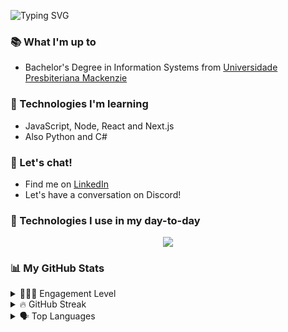 ![Typing SVG](https://readme-typing-svg.demolab.com?font=Serif&size=26&pause=1500&weight=600&duration=3500&color=FFFFFF&background=FFFFFF00&center=true&vcenter=true&width=1000&height=60&lines=✌️+Hey!+My+name+is+Antonio+and+I'm+on+my+way+to+be+a+FullStack+Dev+👨🏻‍💻)

### 📚 What I'm up to
  - Bachelor's Degree in Information Systems from <a href="https://www.mackenzie.br/graduacao/sao-paulo-higienopolis/sistemas-de-informacao">Universidade Presbiteriana Mackenzie</a>

### 🌱 Technologies I'm learning
- JavaScript, Node, React and Next.js
- Also Python and C#

### 💬 Let's chat!
- Find me on [LinkedIn](www.linkedin.com/in/antonio-biasotti)
- Let's have a conversation on Discord!

### 🚀 Technologies I use in my day-to-day
<p align="center">
  <a href="https://skillicons.dev">
    <img src="https://skillicons.dev/icons?i=js,ts,tailwind,react,nextjs,vite,nodejs,express,py,linux" />
  </a>
</p>

### 📊 My GitHub Stats
<details>
  <summary> 👩🏽‍🎓 Engagement Level </summary>
  <p>
    <img src="https://github-readme-stats.vercel.app/api?username=antoniobiasotti&show_icons=true&theme=radical" alt="GitHub Stats">
  </p>
</details>
<details>
  <summary> 🔥 GitHub Streak </summary>
  <p>
    <img src="https://streak-stats.demolab.com?user=antoniobiasotti&theme=radical&hide_border=true&locale=en" alt="GitHub Streak">
  </p>
</details>
<details>
  <summary> 🗣️ Top Languages </summary>
  <p>
    <img src="https://github-readme-stats.vercel.app/api/top-langs/?username=antoniobiasotti&size_weight=0.5&count_weight=0.5&theme=radical" alt="Top Langs">
  </p>
</details>
